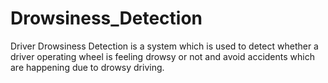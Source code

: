 # Drowsiness_Detection
Driver Drowsiness Detection is a system which is used to detect whether a driver operating wheel is feeling drowsy or not and avoid accidents which are happening due to drowsy driving. 
